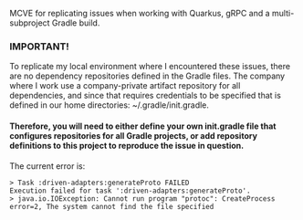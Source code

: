 MCVE for replicating issues when working with Quarkus, gRPC and a multi-subproject Gradle build.

### IMPORTANT!

To replicate my local environment where I encountered these issues, there are no dependency repositories defined in the Gradle files. The company where 
I work use a company-private artifact repository for all dependencies, and since that requires credentials to be specified that is defined in our
home directories: ~/.gradle/init.gradle.

#### **Therefore, you will need to either define your own init.gradle file that configures repositories for all Gradle projects, or add repository definitions to this project to reproduce the issue in question.**

The current error is:
```
> Task :driven-adapters:generateProto FAILED
Execution failed for task ':driven-adapters:generateProto'.
> java.io.IOException: Cannot run program "protoc": CreateProcess error=2, The system cannot find the file specified
```